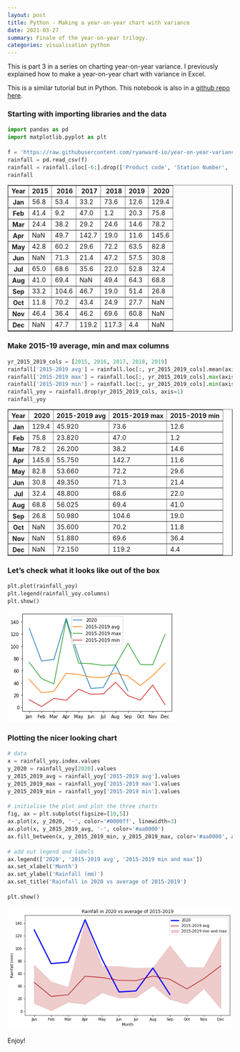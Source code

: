```yaml
---
layout: post
title: Python - Making a year-on-year chart with variance
date: 2021-03-27
summary: Finale of the year-on-year trilogy.
categories: visualisation python
---
```


This is part 3 in a series on charting year-on-year variance. I previously explained how to make a year-on-year chart with variance in Excel.

This is a similar tutorial but in Python. This notebook is also in a [github repo here](https://github.com/ryanward-io/year-on-year-variance).

### Starting with importing libraries and the data

```python
import pandas as pd
import matplotlib.pyplot as plt

f = 'https://raw.githubusercontent.com/ryanward-io/year-on-year-variance/main/IDCJAC0001_086232_Data.csv'
rainfall = pd.read_csv(f)
rainfall = rainfall.iloc[-6:].drop(['Product code', 'Station Number', 'Annual'], axis=1).set_index('Year').T.copy()
rainfall
```

<div>
<style scoped>
    .dataframe tbody tr th:only-of-type {
        vertical-align: middle;
    }

    .dataframe tbody tr th {
        vertical-align: top;
    }

    .dataframe thead th {
        text-align: right;
    }

</style>
<table border="1" class="dataframe">
  <thead>
    <tr style="text-align: right;">
      <th>Year</th>
      <th>2015</th>
      <th>2016</th>
      <th>2017</th>
      <th>2018</th>
      <th>2019</th>
      <th>2020</th>
    </tr>
  </thead>
  <tbody>
    <tr>
      <th>Jan</th>
      <td>56.8</td>
      <td>53.4</td>
      <td>33.2</td>
      <td>73.6</td>
      <td>12.6</td>
      <td>129.4</td>
    </tr>
    <tr>
      <th>Feb</th>
      <td>41.4</td>
      <td>9.2</td>
      <td>47.0</td>
      <td>1.2</td>
      <td>20.3</td>
      <td>75.8</td>
    </tr>
    <tr>
      <th>Mar</th>
      <td>24.4</td>
      <td>38.2</td>
      <td>29.2</td>
      <td>24.6</td>
      <td>14.6</td>
      <td>78.2</td>
    </tr>
    <tr>
      <th>Apr</th>
      <td>NaN</td>
      <td>49.7</td>
      <td>142.7</td>
      <td>19.0</td>
      <td>11.6</td>
      <td>145.6</td>
    </tr>
    <tr>
      <th>May</th>
      <td>42.8</td>
      <td>60.2</td>
      <td>29.6</td>
      <td>72.2</td>
      <td>63.5</td>
      <td>82.8</td>
    </tr>
    <tr>
      <th>Jun</th>
      <td>NaN</td>
      <td>71.3</td>
      <td>21.4</td>
      <td>47.2</td>
      <td>57.5</td>
      <td>30.8</td>
    </tr>
    <tr>
      <th>Jul</th>
      <td>65.0</td>
      <td>68.6</td>
      <td>35.6</td>
      <td>22.0</td>
      <td>52.8</td>
      <td>32.4</td>
    </tr>
    <tr>
      <th>Aug</th>
      <td>41.0</td>
      <td>69.4</td>
      <td>NaN</td>
      <td>49.4</td>
      <td>64.3</td>
      <td>68.8</td>
    </tr>
    <tr>
      <th>Sep</th>
      <td>33.2</td>
      <td>104.6</td>
      <td>46.7</td>
      <td>19.0</td>
      <td>51.4</td>
      <td>26.8</td>
    </tr>
    <tr>
      <th>Oct</th>
      <td>11.8</td>
      <td>70.2</td>
      <td>43.4</td>
      <td>24.9</td>
      <td>27.7</td>
      <td>NaN</td>
    </tr>
    <tr>
      <th>Nov</th>
      <td>46.4</td>
      <td>36.4</td>
      <td>46.2</td>
      <td>69.6</td>
      <td>60.8</td>
      <td>NaN</td>
    </tr>
    <tr>
      <th>Dec</th>
      <td>NaN</td>
      <td>47.7</td>
      <td>119.2</td>
      <td>117.3</td>
      <td>4.4</td>
      <td>NaN</td>
    </tr>
  </tbody>
</table>
</div>

### Make 2015-19 average, min and max columns

```python
yr_2015_2019_cols = [2015, 2016, 2017, 2018, 2019]
rainfall['2015-2019 avg'] = rainfall.loc[:, yr_2015_2019_cols].mean(axis=1)
rainfall['2015-2019 max'] = rainfall.loc[:, yr_2015_2019_cols].max(axis=1)
rainfall['2015-2019 min'] = rainfall.loc[:, yr_2015_2019_cols].min(axis=1)
rainfall_yoy = rainfall.drop(yr_2015_2019_cols, axis=1)
rainfall_yoy
```

<div>
<style scoped>
    .dataframe tbody tr th:only-of-type {
        vertical-align: middle;
    }

    .dataframe tbody tr th {
        vertical-align: top;
    }

    .dataframe thead th {
        text-align: right;
    }

</style>
<table border="1" class="dataframe">
  <thead>
    <tr style="text-align: right;">
      <th>Year</th>
      <th>2020</th>
      <th>2015-2019 avg</th>
      <th>2015-2019 max</th>
      <th>2015-2019 min</th>
    </tr>
  </thead>
  <tbody>
    <tr>
      <th>Jan</th>
      <td>129.4</td>
      <td>45.920</td>
      <td>73.6</td>
      <td>12.6</td>
    </tr>
    <tr>
      <th>Feb</th>
      <td>75.8</td>
      <td>23.820</td>
      <td>47.0</td>
      <td>1.2</td>
    </tr>
    <tr>
      <th>Mar</th>
      <td>78.2</td>
      <td>26.200</td>
      <td>38.2</td>
      <td>14.6</td>
    </tr>
    <tr>
      <th>Apr</th>
      <td>145.6</td>
      <td>55.750</td>
      <td>142.7</td>
      <td>11.6</td>
    </tr>
    <tr>
      <th>May</th>
      <td>82.8</td>
      <td>53.660</td>
      <td>72.2</td>
      <td>29.6</td>
    </tr>
    <tr>
      <th>Jun</th>
      <td>30.8</td>
      <td>49.350</td>
      <td>71.3</td>
      <td>21.4</td>
    </tr>
    <tr>
      <th>Jul</th>
      <td>32.4</td>
      <td>48.800</td>
      <td>68.6</td>
      <td>22.0</td>
    </tr>
    <tr>
      <th>Aug</th>
      <td>68.8</td>
      <td>56.025</td>
      <td>69.4</td>
      <td>41.0</td>
    </tr>
    <tr>
      <th>Sep</th>
      <td>26.8</td>
      <td>50.980</td>
      <td>104.6</td>
      <td>19.0</td>
    </tr>
    <tr>
      <th>Oct</th>
      <td>NaN</td>
      <td>35.600</td>
      <td>70.2</td>
      <td>11.8</td>
    </tr>
    <tr>
      <th>Nov</th>
      <td>NaN</td>
      <td>51.880</td>
      <td>69.6</td>
      <td>36.4</td>
    </tr>
    <tr>
      <th>Dec</th>
      <td>NaN</td>
      <td>72.150</td>
      <td>119.2</td>
      <td>4.4</td>
    </tr>
  </tbody>
</table>
</div>

### Let’s check what it looks like out of the box

```python
plt.plot(rainfall_yoy)
plt.legend(rainfall_yoy.columns)
plt.show()
```

![Confusing chart showing year-on-year information](/images/posts/2021-03-27-yoy-variance-chart-python_files/2021-03-27-yoy-variance-chart-python_5_0.png)

### Plotting the nicer looking chart

```python
# data
x = rainfall_yoy.index.values
y_2020 = rainfall_yoy[2020].values
y_2015_2019_avg = rainfall_yoy['2015-2019 avg'].values
y_2015_2019_max = rainfall_yoy['2015-2019 max'].values
y_2015_2019_min = rainfall_yoy['2015-2019 min'].values

# initialise the plot and plot the three charts
fig, ax = plt.subplots(figsize=[10,5])
ax.plot(x, y_2020, '-', color='#0000ff', linewidth=3)
ax.plot(x, y_2015_2019_avg, '-', color='#aa0000')
ax.fill_between(x, y_2015_2019_min, y_2015_2019_max, color='#aa0000', alpha=0.2)

# add out legend and labels
ax.legend(['2020', '2015-2019 avg', '2015-2019 min and max'])
ax.set_xlabel('Month')
ax.set_ylabel('Rainfall (mm)')
ax.set_title('Rainfall in 2020 vs average of 2015-2019')

plt.show()
```

![Nicer looking python chart showing year-on-year variance](/images/posts/2021-03-27-yoy-variance-chart-python_files/2021-03-27-yoy-variance-chart-python_7_0.png)

Enjoy!
